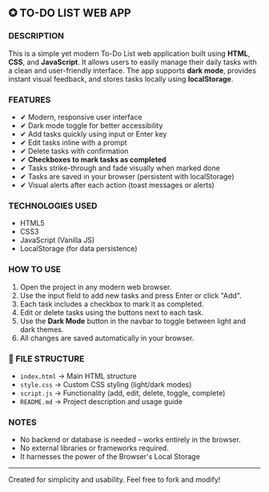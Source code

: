 ## ✪ TO-DO LIST WEB APP

###  DESCRIPTION

This is a simple yet modern To-Do List web application built using **HTML**, **CSS**, and **JavaScript**. It allows users to easily manage their daily tasks with a clean and user-friendly interface. The app supports **dark mode**, provides instant visual feedback, and stores tasks locally using **localStorage**.

###  FEATURES

* ✔ Modern, responsive user interface
* ✔ Dark mode toggle for better accessibility
* ✔ Add tasks quickly using input or Enter key
* ✔ Edit tasks inline with a prompt
* ✔ Delete tasks with confirmation
* ✔ **Checkboxes to mark tasks as completed**
* ✔ Tasks strike-through and fade visually when marked done
* ✔ Tasks are saved in your browser (persistent with localStorage)
* ✔ Visual alerts after each action (toast messages or alerts)

###  TECHNOLOGIES USED

* HTML5
* CSS3
* JavaScript (Vanilla JS)
* LocalStorage (for data persistence)

###  HOW TO USE

1. Open the project in any modern web browser.
2. Use the input field to add new tasks and press Enter or click "Add".
3. Each task includes a checkbox to mark it as completed.
4. Edit or delete tasks using the buttons next to each task.
5. Use the **Dark Mode** button in the navbar to toggle between light and dark themes.
6. All changes are saved automatically in your browser.

### 📁 FILE STRUCTURE

* `index.html`      → Main HTML structure
* `style.css`       → Custom CSS styling (light/dark modes)
* `script.js`       → Functionality (add, edit, delete, toggle, complete)
* `README.md`       → Project description and usage guide

###  NOTES

* No backend or database is needed – works entirely in the browser.
* No external libraries or frameworks required.
* It harnesses the power of the Browser's Local Storage

---

Created for simplicity and usability. Feel free to fork and modify!
